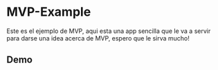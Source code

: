 # MVP-Example

Este es el ejemplo de MVP, aqui esta una app sencilla que le va a servir para darse una idea acerca de MVP, espero que le sirva mucho!

## Demo

